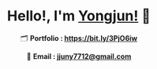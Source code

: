 
<div align=center>

# Hello!, I'm [Yongjun!](https://jjuny0310.github.io) 👋

  🗂 **Portfolio : https://bit.ly/3PjO6iw**
  
  📧 **Email : jjuny7712@gmail.com**

</div>
